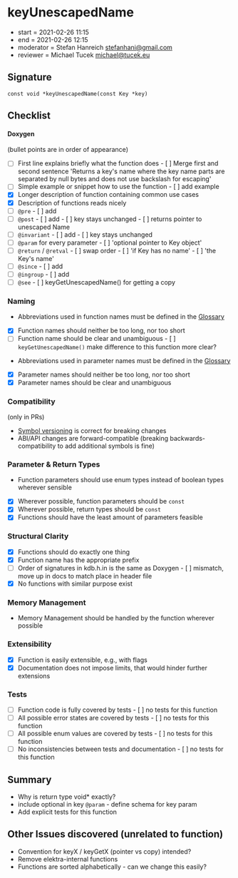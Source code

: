 # keyUnescapedName

- start = 2021-02-26 11:15
- end = 2021-02-26 12:15
- moderator = Stefan Hanreich <stefanhani@gmail.com>
- reviewer = Michael Tucek <michael@tucek.eu>

## Signature

`const void *keyUnescapedName(const Key *key)`

## Checklist

#### Doxygen

(bullet points are in order of appearance)

- [ ] First line explains briefly what the function does - [ ] Merge first and second sentence
      'Returns a key's name where the key name parts are separated by null bytes and does not use backslash for escaping'
- [ ] Simple example or snippet how to use the function - [ ] add example
- [x] Longer description of function containing common use cases
- [x] Description of functions reads nicely
- [ ] `@pre` - [ ] add
- [ ] `@post` - [ ] add - [ ] key stays unchanged - [ ] returns pointer to unescaped Name
- [ ] `@invariant` - [ ] add - [ ] key stays unchanged
- [ ] `@param` for every parameter - [ ] 'optional pointer to Key object'
- [ ] `@return` / `@retval` - [ ] swap order - [ ] 'if Key has no name' - [ ] 'the Key's name'
- [ ] `@since` - [ ] add
- [ ] `@ingroup` - [ ] add
- [ ] `@see` - [ ] keyGetUnescapedName() for getting a copy

### Naming

- Abbreviations used in function names must be defined in the
  [Glossary](/doc/help/elektra-glossary.md)
- [x] Function names should neither be too long, nor too short
- [ ] Function name should be clear and unambiguous - [ ] `keyGetUnescapedName()` make difference to this function more clear?
- Abbreviations used in parameter names must be defined in the
  [Glossary](/doc/help/elektra-glossary.md)
- [x] Parameter names should neither be too long, nor too short
- [x] Parameter names should be clear and unambiguous

### Compatibility

(only in PRs)

- [Symbol versioning](/doc/dev/symbol-versioning.md)
  is correct for breaking changes
- ABI/API changes are forward-compatible (breaking backwards-compatibility
  to add additional symbols is fine)

### Parameter & Return Types

- Function parameters should use enum types instead of boolean types
  wherever sensible
- [x] Wherever possible, function parameters should be `const`
- [x] Wherever possible, return types should be `const`
- [x] Functions should have the least amount of parameters feasible

### Structural Clarity

- [x] Functions should do exactly one thing
- [x] Function name has the appropriate prefix
- [ ] Order of signatures in kdb.h.in is the same as Doxygen - [ ] mismatch, move up in docs to match place in header file
- [x] No functions with similar purpose exist

### Memory Management

- Memory Management should be handled by the function wherever possible

### Extensibility

- [x] Function is easily extensible, e.g., with flags
- [x] Documentation does not impose limits, that would hinder further extensions

### Tests

- [ ] Function code is fully covered by tests - [ ] no tests for this function
- [ ] All possible error states are covered by tests - [ ] no tests for this function
- [ ] All possible enum values are covered by tests - [ ] no tests for this function
- [ ] No inconsistencies between tests and documentation - [ ] no tests for this function

## Summary

- Why is return type void\* exactly?
- include optional in key `@param` - define schema for key param
- Add explicit tests for this function

## Other Issues discovered (unrelated to function)

- Convention for keyX / keyGetX (pointer vs copy) intended?
- Remove elektra-internal functions
- Functions are sorted alphabetically - can we change this easily?
